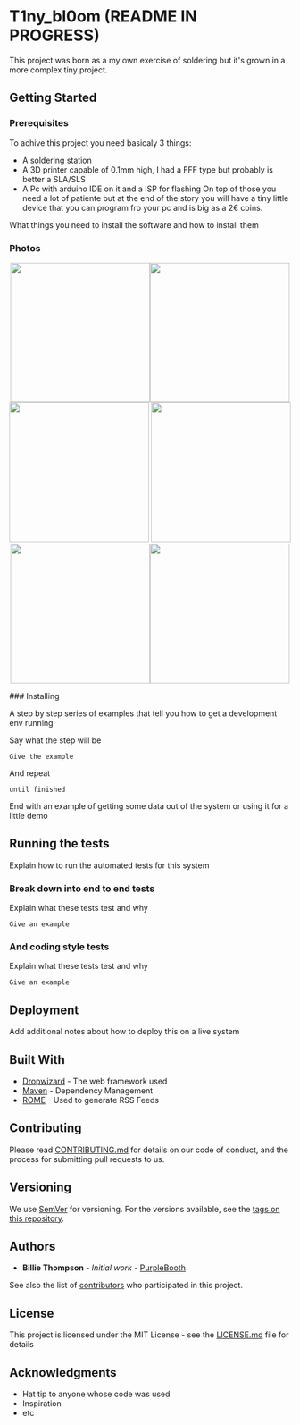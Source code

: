 # T1ny_bl0om (README IN PROGRESS)

This project was born as a my own exercise of soldering but it's grown in a more complex tiny project.
## Getting Started


### Prerequisites

To achive this project you need basicaly 3 things:
* A soldering station
* A 3D printer capable of 0.1mm high, I had a FFF type but probably is better a SLA/SLS
* A Pc with arduino IDE on it and a ISP for flashing
On top of those  you need a lot of patiente but at the end of the story you will have a tiny little device that you can program fro your pc and is big as a 2€ coins.

What things you need to install the software and how to install them

### Photos
<p align="center">
<img src="https://github.com/Raffa2s/T1ny_bl0om/blob/T1ny_bl0om/master/Images/photo_2019-07-17_12-54-04.jpg" width="250"><img src="https://github.com/Raffa2s/T1ny_bl0om/blob/T1ny_bl0om/master/Images/photo_2019-07-17_12-53-42.jpg" width="250"><img src="https://github.com/Raffa2s/T1ny_bl0om/blob/T1ny_bl0om/master/Images/photo_2019-07-17_12-13-17.jpg" width="250">
<img src="https://github.com/Raffa2s/T1ny_bl0om/blob/T1ny_bl0om/master/Images/photo_2019-07-17_11-55-42.jpg" width="250"><img src="https://github.com/Raffa2s/T1ny_bl0om/blob/T1ny_bl0om/master/Images/photo_2019-07-17_12-58-10.jpg" width="250"><img src="https://github.com/Raffa2s/T1ny_bl0om/blob/T1ny_bl0om/master/Images/photo_2019-07-17_11-55-56.jpg" width="250">
</p>
### Installing

A step by step series of examples that tell you how to get a development env running

Say what the step will be

```
Give the example
```

And repeat

```
until finished
```

End with an example of getting some data out of the system or using it for a little demo

## Running the tests

Explain how to run the automated tests for this system

### Break down into end to end tests

Explain what these tests test and why

```
Give an example
```

### And coding style tests

Explain what these tests test and why

```
Give an example
```

## Deployment

Add additional notes about how to deploy this on a live system

## Built With

* [Dropwizard](http://www.dropwizard.io/1.0.2/docs/) - The web framework used
* [Maven](https://maven.apache.org/) - Dependency Management
* [ROME](https://rometools.github.io/rome/) - Used to generate RSS Feeds

## Contributing

Please read [CONTRIBUTING.md](https://gist.github.com/PurpleBooth/b24679402957c63ec426) for details on our code of conduct, and the process for submitting pull requests to us.

## Versioning

We use [SemVer](http://semver.org/) for versioning. For the versions available, see the [tags on this repository](https://github.com/your/project/tags).

## Authors

* **Billie Thompson** - *Initial work* - [PurpleBooth](https://github.com/PurpleBooth)

See also the list of [contributors](https://github.com/your/project/contributors) who participated in this project.

## License

This project is licensed under the MIT License - see the [LICENSE.md](LICENSE.md) file for details

## Acknowledgments

* Hat tip to anyone whose code was used
* Inspiration
* etc

